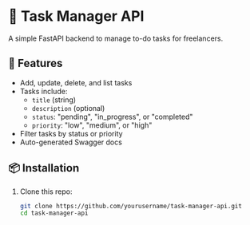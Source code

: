 # 📝 Task Manager API

A simple FastAPI backend to manage to-do tasks for freelancers.

## 🚀 Features

- Add, update, delete, and list tasks
- Tasks include:
  - `title` (string)
  - `description` (optional)
  - `status`: "pending", "in_progress", or "completed"
  - `priority`: "low", "medium", or "high"
- Filter tasks by status or priority
- Auto-generated Swagger docs

## 📦 Installation

1. Clone this repo:
   ```bash
   git clone https://github.com/yourusername/task-manager-api.git
   cd task-manager-api
   ```
